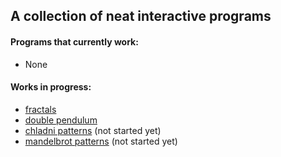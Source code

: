 ## A collection of neat interactive programs
#### Programs that currently work:
 * None

#### Works in progress:
 * [fractals](https://nathansolomon1678.github.io/neat-stuff/fractals)
 * [double pendulum](https://nathansolomon1678.github.io/neat-stuff/double-pendulum)
 * [chladni patterns](https://nathansolomon1678.github.io/neat-stuff/chladni) (not started yet)
 * [mandelbrot patterns](https://nathansolomon1678.github.io/neat-stuff/mandelbrot) (not started yet)
